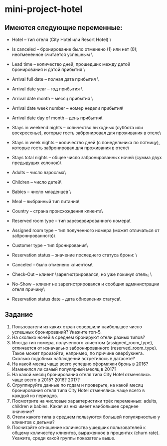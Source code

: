 # mini-project-hotel

## Имеются следующие переменные:

* Hotel – тип отеля (City Hotel или Resort Hotel) \ 
* Is canceled – бронирование было отменено (1) или нет (0); неотменённое считается успешным \
* Lead time – количество дней, прошедших между датой бронирования и датой прибытия  \
* Arrival full date – полная дата прибытия \
* Arrival date year – год прибытия  \
* Arrival date month – месяц прибытия  \
* Arrival date week number – номер недели прибытия\
* Arrival date day of month – день прибытия\
* Stays in weekend nights – количество выходных (суббота или воскресенье), которые гость забронировал для проживания в отеле\
* Stays in week nights – количество дней (с понедельника по пятницу), которые гость забронировал для проживания в отеле\
* Stays total nights – общее число забронированных ночей (сумма двух предыдущих колонок)\
* Adults – число взрослых\
* Children – число детей\
* Babies – число младенцев \
* Meal – выбранный тип питания\
* Country – страна происхождения клиента\
* Reserved room type – тип зарезервированного номера\
* Assigned room type – тип полученного номера (может отличаться от забронированного)\
* Customer type – тип бронирования\
* Reservation status – значение последнего статуса брони:  \
 * Canceled – было отменено клиентом\
 * Check-Out – клиент \зарегистрировался, но уже покинул отель; \
 * No-Show – клиент не зарегистрировался и сообщил администрации отеля причину\
    
* Reservation status date – дата обновления статуса\

## Задание
1. Пользователи из каких стран совершили наибольшее число успешных бронирований? Укажите топ-5.
2. На сколько ночей в среднем бронируют отели разных типов?
3. Иногда тип номера, полученного клиентом (assigned_room_type), отличается от изначально забронированного (reserved_room_type). Такое может произойти, например, по причине овербукинга. Сколько подобных наблюдений встретилось в датасете?
4. На какой месяц чаще всего успешно оформляли бронь в 2016? Изменился ли самый популярный месяц в 2017?
5. На какой месяц бронирования отеля типа City Hotel отменялись чаще всего в 2015? 2016? 2017?
6. Сгруппируйте данные по годам и проверьте, на какой месяц бронирования отеля типа City Hotel отменялись чаще всего в каждый из периодов.
7. Посмотрите на числовые характеристики трёх переменных: adults, children и babies. Какая из них имеет наибольшее среднее значение?
8. Отели какого типа в среднем пользуются большей популярностью у клиентов с детьми?
9. Посчитайте отношение количества ушедших пользователей к общему количеству клиентов, выраженное в процентах (churn rate). Укажите, среди какой группы показатель выше.
